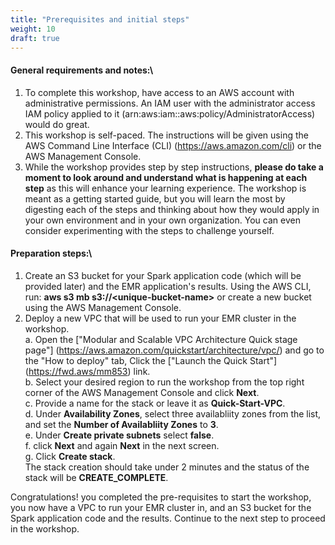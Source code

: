 ```yaml
---
title: "Prerequisites and initial steps"
weight: 10
draft: true
---
```

#### General requirements and notes:\

1. To complete this workshop, have access to an AWS account with administrative permissions. An IAM user with the  administrator access IAM policy applied to it (arn:aws:iam::aws:policy/AdministratorAccess) would do great.
2. This workshop is self-paced. The instructions will  be given using the AWS Command Line Interface (CLI) (https://aws.amazon.com/cli) or the AWS Management Console. 
3. While the workshop provides step by step instructions, **please do take a moment to look around and understand what is happening at each step** as this will enhance your learning experience. The workshop is meant as a getting started guide, but you will learn the most by digesting each of the steps and thinking about how they would apply in your own environment and in your own organization. You can even consider experimenting with the steps to challenge yourself.


#### Preparation steps:\

1. Create an S3 bucket for your Spark application code (which will be provided later) and the EMR application's results. Using the AWS CLI, run: **aws s3 mb s3://\<unique-bucket-name\>** or create a new bucket using the AWS Management Console.
2. Deploy a new VPC that will be used to run your EMR cluster in the workshop.\
a. Open the ["Modular and Scalable VPC Architecture Quick stage page"] (https://aws.amazon.com/quickstart/architecture/vpc/) and go to the "How to deploy" tab, Click the ["Launch the Quick Start"] (https://fwd.aws/mm853) link.\
b. Select your desired region to run the workshop from the top right corner of the AWS Management Console and click **Next**.\
c. Provide a name for the stack or leave it as **Quick-Start-VPC**.\
d. Under **Availability Zones**, select three availabliity zones from the list, and set the **Number of Availabliity Zones** to **3**.\
e. Under **Create private subnets** select **false**.\
f. click **Next** and again **Next** in the next screen.\
g. Click **Create stack**.\
The stack creation should take under 2 minutes and the status of the stack will be **CREATE_COMPLETE**.

Congratulations! you completed the pre-requisites to start the workshop, you now have a VPC to run your EMR cluster in, and an S3 bucket for the Spark application code and the results. Continue to the next step to proceed in the workshop.